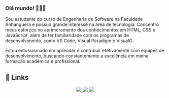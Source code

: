 ### Olá mundo! 🧑🏻‍💻

Sou estudante do curso de Engenharia de Software na Faculdade Anhanguera e possuo grande interesse na área de tecnologia. Concentro meus esforços no aprimoramento dos conhecimentos em HTML, CSS e JavaScript, além de ter familiaridade com os programas de desenvolvimento, como VS Code, Visual Paradigm e VisualG.

Estou entusiasmado em aprender e contribuir efetivamente com equipes de desenvolvimento, buscando constantemente a excelência em minha formação acadêmica e profissional.

## 🔗 Links
<p align="center"> 
  <a href="https://api.whatsapp.com/send?phone=5531999791000"> 
    <img src="https://img.shields.io/badge/WhatsApp-Fale%20comigo-green?style=for-the-badge&logo=whatsapp&logoColor=white"> 
  </a> 
  <a href="mailto:fernandocruzreis@gmail.com"> 
    <img src="https://img.shields.io/badge/Email-Mande%20um%20email-red?style=for-the-badge&logo=gmail&logoColor=white"> 
  </a> 
  <a href="https://www.linkedin.com/in/nanndocruz/"> 
    <img src="https://img.shields.io/badge/LinkedIn-Conecte–se%20comigo-blue?style=for-the-badge&logo=linkedin&logoColor=white"> 
  </a> 
</p>
